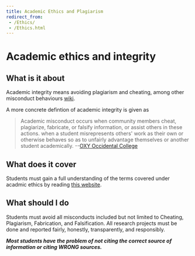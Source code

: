 ```yaml
---
title: Academic Ethics and Plagiarism
redirect_from: 
 - /Ethics/
 - /Ethics.html
---
```

# Academic ethics and integrity

## What is it about
Academic integrity means avoiding plagiarism and cheating, among other misconduct behaviours [wiki](https://en.wikipedia.org/wiki/Academic_integrity).

A more concrete defintion of academic integrity is given as
> Academic misconduct occurs when community members cheat, plagiarize, fabricate, or falsify information, or assist others in these actions. when a student misrepresents others' work as their own or otherwise behaves so as to unfairly advantage themselves or another student academically. --[OXY Occidental College](https://www.oxy.edu/student-handbook/shared-academic-integrity-commitment/academic-ethics)

## What does it cover
Students must gain a full understanding of the terms covered under acadmic ethics by reading [this website](https://www.oxy.edu/student-handbook/shared-academic-integrity-commitment/academic-ethics).

## What should I do
Students must avoid all misconducts included but not limited to Cheating, Plagiarism, Fabrication, and Falsification. All research projects must be done and reported fairly, honestly, transparently, and responsibly.

***Most students have the problem of not citing the correct source of information or citing WRONG sources.***